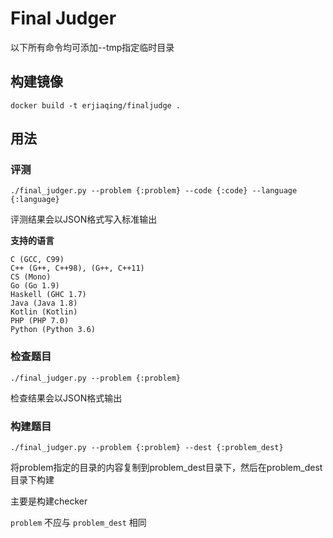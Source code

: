 Final Judger
============

以下所有命令均可添加--tmp指定临时目录

构建镜像
-----

```
docker build -t erjiaqing/finaljudge .
```

用法
-----

### 评测

```
./final_judger.py --problem {:problem} --code {:code} --language {:language}
```

评测结果会以JSON格式写入标准输出

**支持的语言**

```
C (GCC, C99)
C++ (G++, C++98), (G++, C++11)
CS (Mono)
Go (Go 1.9)
Haskell (GHC 1.7)
Java (Java 1.8)
Kotlin (Kotlin)
PHP (PHP 7.0)
Python (Python 3.6)
```

### 检查题目

```
./final_judger.py --problem {:problem}
```

检查结果会以JSON格式输出

### 构建题目

```
./final_judger.py --problem {:problem} --dest {:problem_dest}
```

将problem指定的目录的内容复制到problem_dest目录下，然后在problem_dest目录下构建

主要是构建checker

`problem` 不应与 `problem_dest` 相同
